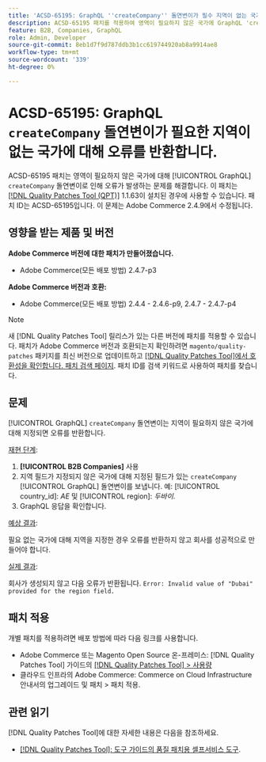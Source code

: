 ```yaml
---
title: 'ACSD-65195: GraphQL ''createCompany'' 돌연변이가 필수 지역이 없는 국가에 대한 오류를 반환합니다.'
description: ACSD-65195 패치를 적용하여 영역이 필요하지 않은 국가에 GraphQL 'createCompany' 돌연변이로 인해 오류가 발생하는 Adobe Commerce 문제를 해결합니다.
feature: B2B, Companies, GraphQL
role: Admin, Developer
source-git-commit: 8eb1d7f9d787ddb3b1cc619744920ab8a9914ae8
workflow-type: tm+mt
source-wordcount: '339'
ht-degree: 0%

---
```



# ACSD-65195: GraphQL `createCompany` 돌연변이가 필요한 지역이 없는 국가에 대해 오류를 반환합니다.

ACSD-65195 패치는 영역이 필요하지 않은 국가에 대해 [!UICONTROL GraphQL] `createCompany` 돌연변이로 인해 오류가 발생하는 문제를 해결합니다. 이 패치는 [[!DNL Quality Patches Tool (QPT)]](/help/tools/quality-patches-tool/quality-patches-tool-to-self-serve-quality-patches.md) 1.1.63이 설치된 경우에 사용할 수 있습니다. 패치 ID는 ACSD-65195입니다. 이 문제는 Adobe Commerce 2.4.9에서 수정됩니다.

## 영향을 받는 제품 및 버전

**Adobe Commerce 버전에 대한 패치가 만들어졌습니다.**

* Adobe Commerce(모든 배포 방법) 2.4.7-p3

**Adobe Commerce 버전과 호환:**

* Adobe Commerce(모든 배포 방법) 2.4.4 - 2.4.6-p9, 2.4.7 - 2.4.7-p4

>[!NOTE]
>
>새 [!DNL Quality Patches Tool] 릴리스가 있는 다른 버전에 패치를 적용할 수 있습니다. 패치가 Adobe Commerce 버전과 호환되는지 확인하려면 `magento/quality-patches` 패키지를 최신 버전으로 업데이트하고 [[!DNL Quality Patches Tool]에서 호환성을 확인합니다. 패치 검색 페이지](https://experienceleague.adobe.com/tools/commerce-quality-patches/index.html?lang=ko). 패치 ID를 검색 키워드로 사용하여 패치를 찾습니다.

## 문제

[!UICONTROL GraphQL] `createCompany` 돌연변이는 지역이 필요하지 않은 국가에 대해 지정되면 오류를 반환합니다.

<u>재현 단계</u>:

1. **[!UICONTROL B2B Companies]** 사용
1. 지역 필드가 지정되지 않은 국가에 대해 지정된 필드가 있는 `createCompany` [!UICONTROL GraphQL] 돌연변이를 보냅니다. 예: [!UICONTROL country_id]: *AE* 및 [!UICONTROL region]: *두바이*.
1. GraphQL 응답을 확인합니다.

<u>예상 결과</u>:

필요 없는 국가에 대해 지역을 지정한 경우 오류를 반환하지 않고 회사를 성공적으로 만들어야 합니다.

<u>실제 결과</u>:

회사가 생성되지 않고 다음 오류가 반환됩니다.
`Error: Invalid value of "Dubai" provided for the region field.`

## 패치 적용

개별 패치를 적용하려면 배포 방법에 따라 다음 링크를 사용합니다.

* Adobe Commerce 또는 Magento Open Source 온-프레미스: [!DNL Quality Patches Tool] 가이드의 [[!DNL Quality Patches Tool] > 사용량](/help/tools/quality-patches-tool/usage.md)
* 클라우드 인프라의 Adobe Commerce: Commerce on Cloud Infrastructure 안내서의 업그레이드 및 패치 > 패치 적용.

## 관련 읽기

[!DNL Quality Patches Tool]에 대한 자세한 내용은 다음을 참조하세요.

* [[!DNL Quality Patches Tool]: 도구 가이드의 품질 패치용 셀프서비스 도구](/help/tools/quality-patches-tool/quality-patches-tool-to-self-serve-quality-patches.md).
